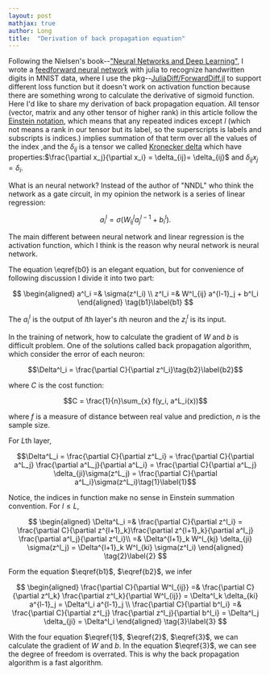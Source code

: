 ```yaml
---
layout: post
mathjax: true
author: Long
title:  "Derivation of back propagation equation"
---
```


Following the Nielsen's book--["Neural Networks and Deep Learning"](http://neuralnetworksanddeeplearning.com/), I wrote a [feedforward neural network](https://github.com/wangl-cc/NeuralNetwork.jl) with julia to recognize handwritten digits in MNIST data, where I use the pkg--[JuliaDiff/ForwardDiff.jl](https://github.com/JuliaDiff/ForwardDiff.jl) to support different loss function but it doesn't work on activation function because there are something wrong to calculate the derivative of sigmoid function. Here I'd like to share my derivation of back propagation equation. All tensor (vector, matrix and any other tensor of higher rank) in this article follow the [Einstein notation](https://en.wikipedia.org/wiki/Einstein_notation), which means that any repeated indices except $l$ (which not means a rank in our tensor but its label, so the superscripts is labels and subscripts is indices.) implies summation of that term over all the values of the index ,and the $\delta_{ij}$ is a tensor we called [Kronecker delta](https://en.wikipedia.org/wiki/Kronecker_delta) which have properties:$\frac{\partial x_j}{\partial x_i} = \delta_{ij}= \delta_{ij}$ and $\delta_{ij}x_j = \delta_i$.

What is an neural network? Instead of the author of "NNDL" who think the network as a gate circuit, in my opinion the network is a series of linear regression:

$$a^l_i = \sigma(W^l_{ij} a^{l-1}_j + b^l_i).\tag{b0}\label{b0}$$

The main different between neural network and linear regression is the activation function, which I think is the reason why neural network is neural network.

The equation \eqref{b0} is an elegant equation, but for convenience of following discussion I divide it into two part:

$$
\begin{aligned}
    a^l_i =& \sigma(z^l_i) \\
    z^l_i =& W^l_{ij} a^{l-1}_j + b^l_i
\end{aligned}
\tag{b1}\label{b1}
$$

The $a^l_i$ is the output of $l$th layer's $i$th neuron and the $z^l_i$ is its input.

In the training of network, how to calculate the gradient of $W$ and $b$ is difficult problem. One of the solutions called back propagation algorithm, which consider the error of each neuron:

$$\Delta^l_i = \frac{\partial C}{\partial z^l_i}\tag{b2}\label{b2}$$

where $C$ is the cost function:

$$C = \frac{1}{n}\sum_{x} f(y_i, a^L_i(x))$$

where $f$ is a measure of distance between real value and prediction, $n$ is the sample size.

For $L$th layer,

$$\Delta^L_i = \frac{\partial C}{\partial z^L_i} = \frac{\partial C}{\partial a^L_j} \frac{\partial a^L_j}{\partial a^L_i} = \frac{\partial C}{\partial a^L_j} \delta_{ji}\sigma(z^L_j) = \frac{\partial C}{\partial a^L_i}\sigma(z^L_i)\tag{1}\label{1}$$

Notice, the indices in function make no sense in Einstein summation convention. For $l \leq L$,

$$
\begin{aligned}
\Delta^L_i =& \frac{\partial C}{\partial z^l_i} = \frac{\partial C}{\partial z^{l+1}_k}\frac{\partial z^{l+1}_k}{\partial a^l_j} \frac{\partial a^l_j}{\partial z^l_i}\\
=& \Delta^{l+1}_k W^l_{kj} \delta_{ji} \sigma(z^l_j) = \Delta^{l+1}_k W^l_{ki} \sigma(z^l_i)
\end{aligned}
\tag{2}\label{2}
$$

Form the equation $\eqref{b1}$, $\eqref{b2}$, we infer

$$
\begin{aligned}
\frac{\partial C}{\partial W^l_{ij}} =& \frac{\partial C}{\partial z^l_k} \frac{\partial z^l_k}{\partial W^l_{ij}} = \Delta^l_k \delta_{ki} a^{l-1}_j = \Delta^l_i a^{l-1}_j \\
\frac{\partial C}{\partial b^l_i} =& \frac{\partial C}{\partial z^l_j} \frac{\partial z^l_j}{\partial b^l_i} = \Delta^l_j \delta_{ji} = \Delta^l_i
\end{aligned}
\tag{3}\label{3}
$$

With the four equation $\eqref{1}$, $\eqref{2}$, $\eqref{3}$, we can calculate the gradient of $W$ and $b$. In the equation $\eqref{3}$, we can see the degree of freedom is overrated. This is why the back propagation algorithm is a fast algorithm.
